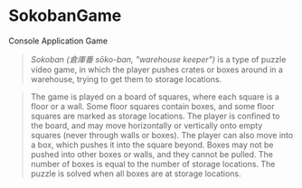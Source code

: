 # SokobanGame
Console Application Game

> *Sokoban (倉庫番 sōko-ban, "warehouse keeper")* is a type of puzzle video game, in which the player pushes crates or boxes around in a warehouse, trying to get them to storage locations.

> The game is played on a board of squares, where each square is a floor or a wall. Some floor squares contain boxes, and some floor squares are marked as storage locations. The player is confined to the board, and may move horizontally or vertically onto empty squares (never through walls or boxes). The player can also move into a box, which pushes it into the square beyond. Boxes may not be pushed into other boxes or walls, and they cannot be pulled. The number of boxes is equal to the number of storage locations. The puzzle is solved when all boxes are at storage locations.
